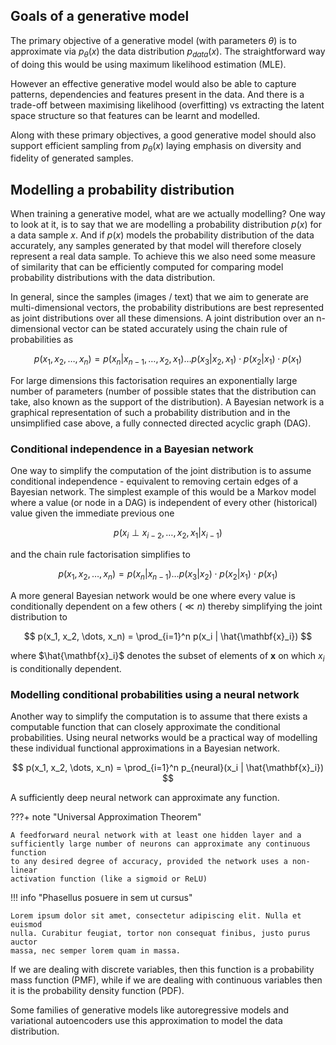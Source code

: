## Goals of a generative model ##

The primary objective of a generative model (with parameters $\theta$) is to approximate via $p_\theta(x)$ the data distribution $p_{data}(x)$. The straightforward way of doing this would be using maximum likelihood estimation (MLE). 

However an effective generative model would also be able to capture patterns, dependencies and features present in the data. And there is a trade-off between maximising likelihood (overfitting) vs extracting the latent space structure so that features can be learnt and modelled.

Along with these primary objectives, a good generative model should also support efficient sampling from $p_\theta(x)$ laying emphasis on diversity and fidelity of generated samples.

## Modelling a probability distribution ##

When training a generative model, what are we actually modelling? One way to look at it, is to say that we are modelling a probability distribution $p(x)$ for a data sample $x$. And if $p(x)$ models the probability distribution of the data accurately, any samples generated by that model will therefore closely represent a real data sample. To achieve this we also need some measure of similarity that can be efficiently computed for comparing model probability distributions with the data distribution.

In general, since the samples (images / text) that we aim to generate are multi-dimensional vectors, the probability distributions are best represented as joint distributions over all these dimensions. A joint distribution over an n-dimensional vector can be stated accurately using the chain rule of probabilities as 

$$
p(x_1, x_2, \dots, x_n) = p(x_n | x_{n-1}, \dots, x_2, x_1) \dots p(x_3 | x_2, x_1) \cdot p(x_2 | x_1) \cdot p(x_1)
$$

For large dimensions this factorisation requires an exponentially large number of parameters (number of possible states that the distribution can take, also known as the support of the distribution). A Bayesian network is a graphical representation of such a probability distribution and in the unsimplified case above, a fully connected directed acyclic graph (DAG).

### Conditional independence in a Bayesian network ###

One way to simplify the computation of the joint distribution is to assume conditional independence - equivalent to removing certain edges of a Bayesian network. The simplest example of this would be a Markov model where a value (or node in a DAG) is independent of every other (historical) value given the immediate previous one

$$
p(x_{i} \perp x_{i-2},\dots,x_2,x_1 | x_{i-1})
$$

and the chain rule factorisation simplifies to 

$$
p(x_1, x_2, \dots, x_n) = p(x_n | x_{n-1}) \dots p(x_3 | x_2) \cdot p(x_2 | x_1) \cdot p(x_1)
$$

A more general Bayesian network would be one where every value is conditionally dependent on a few others ($\ll n$) thereby simplifying the joint distribution to 

$$
p(x_1, x_2, \dots, x_n) = \prod_{i=1}^n p(x_i | \hat{\mathbf{x}_i})
$$

where $\hat{\mathbf{x}_i}$ denotes the subset of elements of $\mathbf{x}$ on which $x_i$ is conditionally dependent. 

### Modelling conditional probabilities using a neural network ###

Another way to simplify the computation is to assume that there exists a computable function that can closely approximate the conditional probabilities. Using neural networks would be a practical way of modelling these individual functional approximations in a Bayesian network.

$$
p(x_1, x_2, \dots, x_n) = \prod_{i=1}^n p_{neural}(x_i | \hat{\mathbf{x}_i})
$$

 A sufficiently deep neural network can approximate any function.
 
 ???+ note "Universal Approximation Theorem"

	A feedforward neural network with at least one hidden layer and a 
	sufficiently large number of neurons can approximate any continuous function
	to any desired degree of accuracy, provided the network uses a non-linear
	activation function (like a sigmoid or ReLU)

!!! info "Phasellus posuere in sem ut cursus"

    Lorem ipsum dolor sit amet, consectetur adipiscing elit. Nulla et euismod
    nulla. Curabitur feugiat, tortor non consequat finibus, justo purus auctor
    massa, nec semper lorem quam in massa.

If we are dealing with discrete variables, then this function is a probability mass function (PMF), while if we are dealing with continuous variables then it is the probability density function (PDF).

Some families of generative models like autoregressive models and variational autoencoders use this approximation to model the data distribution.